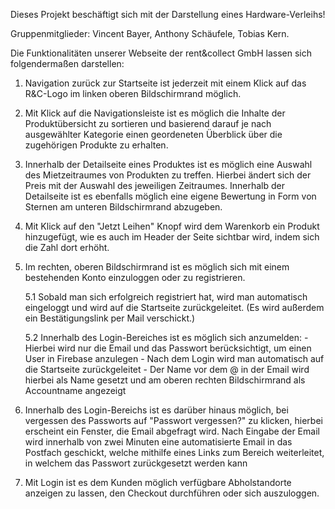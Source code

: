 
Dieses Projekt beschäftigt sich mit der Darstellung eines Hardware-Verleihs!

Gruppenmitglieder: Vincent Bayer, Anthony Schäufele, Tobias Kern.

Die Funktionalitäten unserer Webseite der rent&collect GmbH lassen sich folgendermaßen darstellen:

1. Navigation zurück zur Startseite ist jederzeit mit einem Klick auf das R&C-Logo im linken oberen Bildschirmrand möglich.

2. Mit Klick auf die Navigationsleiste ist es möglich die Inhalte der Produktübersicht zu sortieren und basierend darauf
   je nach ausgewählter Kategorie einen geordeneten Überblick über die zugehörigen Produkte zu erhalten.

3. Innerhalb der Detailseite eines Produktes ist es möglich eine Auswahl des Mietzeitraumes von Produkten zu treffen.
   Hierbei ändert sich der Preis mit der Auswahl des jeweiligen Zeitraumes.
   Innerhalb der Detailseite ist es ebenfalls möglich eine eigene Bewertung in Form von Sternen am unteren Bildschirmrand abzugeben.

4. Mit Klick auf den "Jetzt Leihen" Knopf wird dem Warenkorb ein Produkt hinzugefügt, wie es auch im Header der Seite sichtbar wird,
   indem sich die Zahl dort erhöht.

5. Im rechten, oberen Bildschirmrand ist es möglich sich mit einem bestehenden Konto einzuloggen oder zu registrieren.

   5.1 Sobald man sich erfolgreich registriert hat, wird man automatisch eingeloggt und wird auf die Startseite     zurückgeleitet. (Es wird außerdem ein Bestätigungslink per Mail verschickt.)

   5.2 Innerhalb des Login-Bereiches ist es möglich sich anzumelden:
        - Hierbei wird nur die Email und das Passwort berücksichtigt, um einen User in Firebase anzulegen
        - Nach dem Login wird man automatisch auf die Startseite zurückgeleitet
        - Der Name vor dem @ in der Email wird hierbei als Name gesetzt und am oberen rechten Bildschirmrand als Accountname angezeigt

7. Innerhalb des Login-Bereichs ist es darüber hinaus möglich, bei vergessen des Passworts auf "Passwort vergessen?" zu klicken, hierbei erscheint ein Fenster, die Email abgefragt wird. Nach Eingabe der Email wird innerhalb von zwei Minuten eine automatisierte Email in das Postfach geschickt, welche mithilfe eines Links zum Bereich weiterleitet, in welchem das Passwort zurückgesetzt werden kann

8. Mit Login ist es dem Kunden möglich verfügbare Abholstandorte anzeigen zu lassen, den Checkout durchführen oder sich auszuloggen.  
